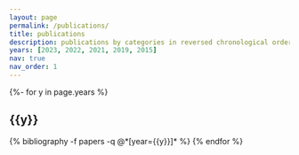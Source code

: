 ```yaml
---
layout: page
permalink: /publications/
title: publications
description: publications by categories in reversed chronological order.
years: [2023, 2022, 2021, 2019, 2015]
nav: true
nav_order: 1
---
```

<!-- _pages/publications.md -->
<div class="publications">

{%- for y in page.years %}
  <h2 class="year">{{y}}</h2>
  {% bibliography -f papers -q @*[year={{y}}]* %}
{% endfor %}

</div>
